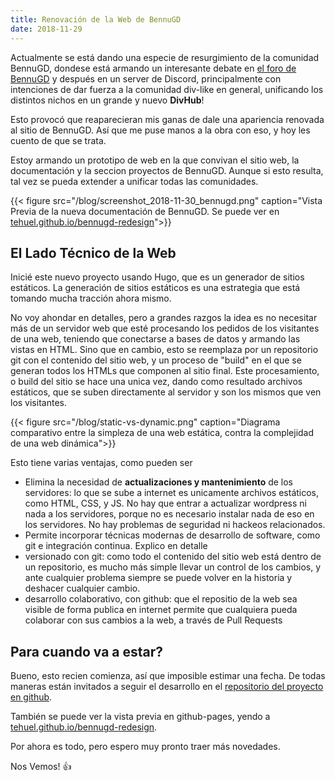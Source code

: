 ```yaml
---
title: Renovación de la Web de BennuGD
date: 2018-11-29
---
```


Actualmente se está dando una especie de resurgimiento de la comunidad BennuGD, dondese está armando un interesante debate en [el foro de BennuGD](http://forum.bennugd.org/index.php/topic,4735.0.html) y después en un server de Discord, principalmente con intenciones de dar fuerza a la comunidad div-like en general, unificando los distintos nichos en un grande y nuevo **DivHub**!

Esto provocó que reaparecieran mis ganas de dale una apariencia renovada al sitio de BennuGD. Así que me puse manos a la obra con eso, y hoy les cuento de que se trata.

Estoy armando un prototipo de web en la que convivan el sitio web, la documentación y la seccion proyectos de BennuGD. Aunque si esto resulta, tal vez se pueda extender a unificar todas las comunidades.

{{< figure src="/blog/screenshot_2018-11-30_bennugd.png" caption="Vista Previa de la nueva documentación de BennuGD. Se puede ver en [tehuel.github.io/bennugd-redesign](https://tehuel.github.io/bennugd-redesign)">}}

## El Lado Técnico de la Web

Inicié este nuevo proyecto usando Hugo, que es un generador de sitios estáticos. La generación de sitios estáticos es una estrategia que está tomando mucha tracción ahora mismo. 

No voy ahondar en detalles, pero a grandes razgos la idea es no necesitar más de un servidor web que esté procesando los pedidos de los visitantes de una web, teniendo que conectarse a bases de datos y armando las vistas en HTML. Sino que en cambio, esto se reemplaza por un repositorio git con el contenido del sitio web, y un proceso de "build" en el que se generan todos los HTMLs que componen al sitio final. Este procesamiento, o build del sitio se hace una unica vez, dando como resultado archivos estáticos, que se suben directamente al servidor y son los mismos que ven los visitantes.

{{< figure src="/blog/static-vs-dynamic.png" caption="Diagrama comparativo entre la simpleza de una web estática, contra la complejidad de una web dinámica">}}

Esto tiene varias ventajas, como pueden ser

- Elimina la necesidad de **actualizaciones y mantenimiento** de los servidores: lo que se sube a internet es unicamente archivos estáticos, como HTML, CSS, y JS. No hay que entrar a actualizar wordpress ni nada a los servidores, porque no es necesario instalar nada de eso en los servidores. No hay problemas de seguridad ni hackeos relacionados.
- Permite incorporar técnicas modernas de desarrollo de software, como git e integración continua. Explico en detalle
- versionado con git: como todo el contenido del sitio web está dentro de un repositorio, es mucho más simple llevar un control de los cambios, y ante cualquier problema siempre se puede volver en la historia y deshacer cualquier cambio.
- desarrollo colaborativo, con github: que el repositio de la web sea visible de forma publica en internet permite que cualquiera pueda colaborar con sus cambios a la web, a través de Pull Requests


## Para cuando va a estar?

Bueno, esto recien comienza, así que imposible estimar una fecha. De todas maneras están invitados a seguir el desarrollo en el [repositorio del proyecto en github](https://github.com/tehuel/bennugd-redesign).

También se puede ver la vista previa en github-pages, yendo a [tehuel.github.io/bennugd-redesign](https://tehuel.github.io/bennugd-redesign).

Por ahora es todo, pero espero muy pronto traer más novedades. 

Nos Vemos! 👍
